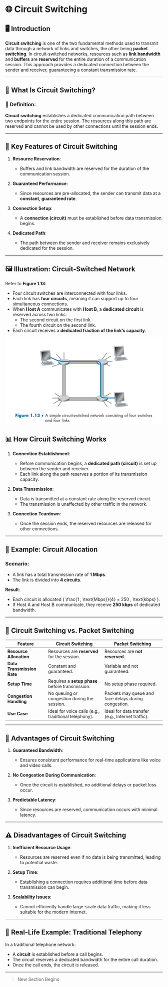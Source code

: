 # 🌐 **Circuit Switching**

## 🖥️ **Introduction**
**Circuit switching** is one of the two fundamental methods used to transmit data through a network of links and switches, the other being **packet switching**. In circuit-switched networks, resources such as **link bandwidth** and **buffers** are **reserved** for the entire duration of a communication session. This approach provides a dedicated connection between the sender and receiver, guaranteeing a constant transmission rate.

---

## 📌 **What Is Circuit Switching?**

### 🌟 **Definition**:
**Circuit switching** establishes a dedicated communication path between two endpoints for the entire session. The resources along this path are reserved and cannot be used by other connections until the session ends.

---

## 🧩 **Key Features of Circuit Switching**

1. **Resource Reservation**:  
   - Buffers and link bandwidth are reserved for the duration of the communication session.

2. **Guaranteed Performance**:  
   - Since resources are pre-allocated, the sender can transmit data at a **constant, guaranteed rate**.

3. **Connection Setup**:  
   - A **connection (circuit)** must be established before data transmission begins.

4. **Dedicated Path**:  
   - The path between the sender and receiver remains exclusively dedicated for the session.

---

## 🖼️ **Illustration: Circuit-Switched Network**

Refer to **Figure 1.13**:
- Four circuit switches are interconnected with four links.
- Each link has **four circuits**, meaning it can support up to four simultaneous connections.
- When **Host A** communicates with **Host B**, a **dedicated circuit** is reserved across two links:
  - The second circuit on the first link.
  - The fourth circuit on the second link.
- Each circuit receives a **dedicated fraction of the link’s capacity**.

<div align="center">
  <img src="../images/02_circuit_switching.jpg" alt="Circuit Switching" width="500px"/>
</div>

## 📊 **How Circuit Switching Works**

1. **Connection Establishment**:
   - Before communication begins, a **dedicated path (circuit)** is set up between the sender and receiver.
   - Each link along the path reserves a portion of its transmission capacity.

2. **Data Transmission**:
   - Data is transmitted at a constant rate along the reserved circuit.
   - The transmission is unaffected by other traffic in the network.

3. **Connection Teardown**:
   - Once the session ends, the reserved resources are released for other connections.

---

## 🧮 **Example: Circuit Allocation**

### Scenario:
- A link has a total transmission rate of **1 Mbps**.
- The link is divided into **4 circuits**.

**Result**:
- Each circuit is allocated \( \frac{1 \, \text{Mbps}}{4} = 250 \, \text{kbps} \).
- If Host A and Host B communicate, they receive **250 kbps** of dedicated bandwidth.

---

## 🔄 **Circuit Switching vs. Packet Switching**

| **Feature**                | **Circuit Switching**                          | **Packet Switching**                          |
|----------------------------|-----------------------------------------------|----------------------------------------------|
| **Resource Allocation**     | Resources are **reserved** for the session.   | Resources are **not reserved**.              |
| **Data Transmission Rate**  | Constant and guaranteed.                     | Variable and not guaranteed.                 |
| **Setup Time**              | Requires a **setup phase** before transmission.| No setup phase required.                     |
| **Congestion Handling**     | No queuing or congestion during the session.  | Packets may queue and face delays during congestion. |
| **Use Case**                | Ideal for voice calls (e.g., traditional telephony).| Ideal for data transfer (e.g., Internet traffic). |

---

## 🧩 **Advantages of Circuit Switching**

1. **Guaranteed Bandwidth**:
   - Ensures consistent performance for real-time applications like voice and video calls.

2. **No Congestion During Communication**:
   - Once the circuit is established, no additional delays or packet loss occur.

3. **Predictable Latency**:
   - Since resources are reserved, communication occurs with minimal latency.

---

## ⚠️ **Disadvantages of Circuit Switching**

1. **Inefficient Resource Usage**:
   - Resources are reserved even if no data is being transmitted, leading to potential waste.

2. **Setup Time**:
   - Establishing a connection requires additional time before data transmission can begin.

3. **Scalability Issues**:
   - Cannot efficiently handle large-scale data traffic, making it less suitable for the modern Internet.

---

## 🌟 **Real-Life Example: Traditional Telephony**

In a traditional telephone network:
- A **circuit** is established before a call begins.
- The circuit reserves a dedicated bandwidth for the entire call duration.
- Once the call ends, the circuit is released.

---

> New Section Begins

